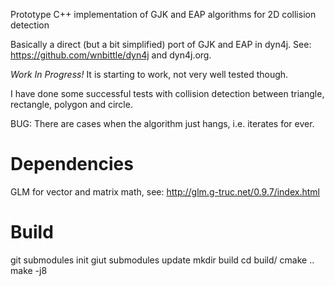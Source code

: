 Prototype C++ implementation of GJK and EAP algorithms for 2D collision detection

Basically a direct (but a bit simplified) port of GJK and EAP in dyn4j. See: https://github.com/wnbittle/dyn4j and dyn4j.org.

*Work In Progress!* It is starting to work, not very well tested though. 

I have done some successful tests with collision detection between triangle, rectangle, polygon and circle. 

BUG: There are cases when the algorithm just hangs, i.e. iterates for ever.

Dependencies
=========================================
GLM for vector and matrix math, see: http://glm.g-truc.net/0.9.7/index.html

Build
=========================================
git submodules init
giut submodules update
mkdir build
cd build/
cmake ..
make -j8
